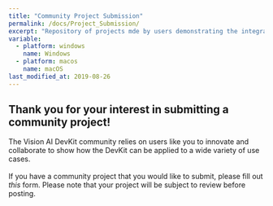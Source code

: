 ```yaml
---
title: "Community Project Submission"
permalink: /docs/Project_Submission/
excerpt: "Repository of projects mde by users demonstrating the integration of the DevKit with Azure services."
variable:
  - platform: windows
    name: Windows
  - platform: macos
    name: macOS
last_modified_at: 2019-08-26
---
```


## Thank you for your interest in submitting a community project!

The Vision AI DevKit community relies on users like you to innovate and collaborate to show how the DevKit can be applied to a wide variety of use cases. <br> <br>
If you have a community project that you would like to submit, please fill out *this* form. Please note that your project will be subject to review before posting. 





